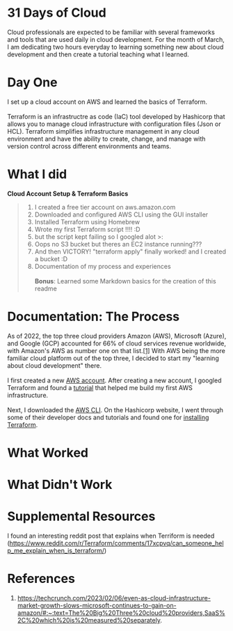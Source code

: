 # 31 Days of Cloud

Cloud professionals are expected to be familiar with several frameworks and tools that are used daily in cloud development. For the month of March, I am dedicating two hours everyday to learning something new about cloud development and then create a tutorial teaching what I learned. 

# Day One

I set up a cloud account on AWS and learned the basics of Terraform.
<br><br>
Terraform is an infrastructre as code (IaC) tool developed by Hashicorp that allows you to manage cloud infrastructure with configuration files (Json or HCL). Terraform simplifies infrastructure management in any cloud environment and have the ability to create, change, and manage with version control across different environments and teams. 

# What I did

**Cloud Account Setup & Terraform Basics**
> 1. I created a free tier account on aws.amazon.com
> 2. Downloaded and configured AWS CLI using the GUI installer
> 3. Installed Terraform using Homebrew 
> 4. Wrote my first Terraform script !!!! :D
> 5. but the script kept failing so I googled alot >:
> 6. Oops no S3 bucket but theres an EC2 instance running???
> 7. And then VICTORY! "terraform apply" finally worked! and I created a bucket :D
> 8. Documentation of my process and experiences
<br><br>**Bonus**: Learned some Markdown basics for the creation of this readme

# Documentation: The Process

As of 2022, the top three cloud providers Amazon (AWS), Microsoft (Azure), and Google (GCP) accounted for 66% of cloud services revenue worldwide, with Amazon's AWS as number one on that list.[[1]](https://techcrunch.com/2023/02/06/even-as-cloud-infrastructure-market-growth-slows-microsoft-continues-to-gain-on-amazon/#:~:text=The%20Big%20Three%20cloud%20providers,SaaS%2C%20which%20is%20measured%20separately.) With AWS being the more familiar cloud platform out of the top three, I decided to start my "learning about cloud development" there. 
<br><br>I first created a new [AWS account](https://aws.amazon.com). After creating a new account, I googled Terraform and found a [tutorial](https://developer.hashicorp.com/terraform/tutorials/aws-get-started/aws-build) that helped me build my first AWS infrastructure.
<br><br>
Next, I downloaded the [AWS CLI](https://docs.aws.amazon.com/cli/latest/userguide/getting-started-install.html). On the Hashicorp website, I went through some of their developer docs and tutorials and found one for [installing Terraform](https://developer.hashicorp.com/terraform/tutorials/aws-get-started/install-cli). 

# What Worked


# What Didn't Work



# Supplemental Resources

I found an interesting reddit post that explains when Terriform is needed (https://www.reddit.com/r/Terraform/comments/17xcpvq/can_someone_help_me_explain_when_is_terraform/) 

# References

1. https://techcrunch.com/2023/02/06/even-as-cloud-infrastructure-market-growth-slows-microsoft-continues-to-gain-on-amazon/#:~:text=The%20Big%20Three%20cloud%20providers,SaaS%2C%20which%20is%20measured%20separately.